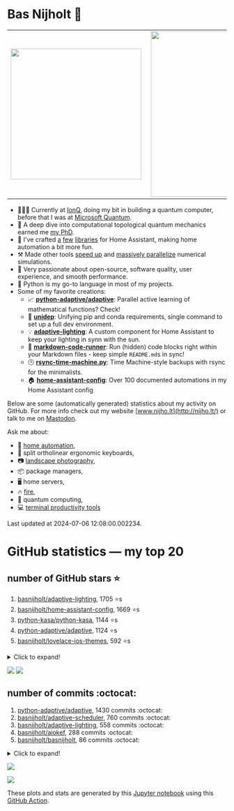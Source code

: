# Bas Nijholt 👋

<center>
  <table>
    <tr>
        <td><img width="300px" align="left" src="https://github-readme-stats.vercel.app/api/top-langs/?username=basnijholt&hide=TeX,Jupyter%20Notebook&layout=compact&theme=radical" /></td>
        <td><img align='right' src="https://github-readme-stats.vercel.app/api?username=basnijholt&show_icons=true&theme=radical" width="380"></td>
    </tr>
  </table>
</center>

- 👷🏻‍♂️ Currently at [IonQ](https://ionq.com/), doing my bit in building a quantum computer, before that I was at [Microsoft Quantum](https://quantum.microsoft.com/).
- 🌟 A deep dive into computational topological quantum mechanics earned me [my PhD](https://github.com/basnijholt/thesis).
- 🎨 I've crafted [a](https://github.com/basnijholt/adaptive-lighting) [few](https://github.com/basnijholt/aiokef) [libraries](https://github.com/basnijholt/miflora) for Home Assistant, making home automation a bit more fun.
- ⚒️ Made other tools [speed up](https://github.com/python-adaptive/adaptive) and [massively parallelize](https://github.com/basnijholt/adaptive-scheduler) numerical simulations.
- 🏅 Very passionate about open-source, software quality, user experience, and smooth performance.
- 🐍 Python is my go-to language in most of my projects.
- Some of my favorite creations:
  - 📈 **[python-adaptive/adaptive](https://github.com/python-adaptive/adaptive/)**: Parallel active learning of mathematical functions? Check!
  - 🧬 **[unidep](https://github.com/basnijholt/unidep/)**: Unifying pip and conda requirements, single command to set up a full dev environment.
  - 💡 **[adaptive-lighting](https://github.com/basnijholt/adaptive-lighting/)**: A custom component for Home Assistant to keep your lighting in synn with the sun.
  - 📝 **[markdown-code-runner](https://github.com/basnijholt/markdown-code-runner/)**: Run (hidden) code blocks right within your Markdown files - keep simple `README.md`s in sync!
  - 🕒 **[rsync-time-machine.py](https://github.com/basnijholt/rsync-time-machine.py/)**: Time Machine-style backups with rsync for the minimalists.
  - 🏠 **[home-assistant-config](https://github.com/basnijholt/home-assistant-config/)**: Over 100 documented automations in my Home Assistant config

Below are some (automatically generated) statistics about my activity on GitHub.
For more info check out my website [www.nijho.lt](http://nijho.lt/) or talk to me on <a rel="me" href="https://fosstodon.org/@basnijholt">Mastodon</a>.

Ask me about:

- 🏡 [home automation](https://github.com/basnijholt/home-assistant-config/),
- 🎹 split ortholinear ergonomic keyboards,
- 📷 [landscape photography](https://www.instagram.com/bnijholt),
- 📦 package managers,
- 🖥️ home servers,
- 🔥 [fire](https://wenfire.nijho.lt/),
- 🧠 quantum computing,
- 💻 [terminal productivity tools](https://www.nijho.lt/post/terminal-ninja/)

Last updated at 2024-07-06 12:08:00.002234.

# GitHub statistics — my top 20

## number of GitHub stars ⭐️

1. [basnijholt/adaptive-lighting](https://github.com/basnijholt/adaptive-lighting/), 1705 ⭐️s
2. [basnijholt/home-assistant-config](https://github.com/basnijholt/home-assistant-config/), 1669 ⭐️s
3. [python-kasa/python-kasa](https://github.com/python-kasa/python-kasa/), 1144 ⭐️s
4. [python-adaptive/adaptive](https://github.com/python-adaptive/adaptive/), 1124 ⭐️s
5. [basnijholt/lovelace-ios-themes](https://github.com/basnijholt/lovelace-ios-themes/), 592 ⭐️s
<details><summary>Click to expand!</summary>

6. [basnijholt/lovelace-ios-dark-mode-theme](https://github.com/basnijholt/lovelace-ios-dark-mode-theme/), 448 ⭐️s
7. [basnijholt/rsync-time-machine.py](https://github.com/basnijholt/rsync-time-machine.py/), 370 ⭐️s
8. [basnijholt/miflora](https://github.com/basnijholt/miflora/), 362 ⭐️s
9. [topocm/topocm_content](https://github.com/topocm/topocm_content/), 271 ⭐️s
10. [basnijholt/unidep](https://github.com/basnijholt/unidep/), 215 ⭐️s
11. [basnijholt/home-assistant-streamdeck-yaml](https://github.com/basnijholt/home-assistant-streamdeck-yaml/), 213 ⭐️s
12. [basnijholt/home-assistant-macbook-touch-bar](https://github.com/basnijholt/home-assistant-macbook-touch-bar/), 93 ⭐️s
13. [kwant-project/kwant](https://github.com/kwant-project/kwant/), 86 ⭐️s
14. [basnijholt/markdown-code-runner](https://github.com/basnijholt/markdown-code-runner/), 83 ⭐️s
15. [basnijholt/home-assistant-streamdeck-yaml-addon](https://github.com/basnijholt/home-assistant-streamdeck-yaml-addon/), 67 ⭐️s
16. [basnijholt/aiokef](https://github.com/basnijholt/aiokef/), 38 ⭐️s
17. [basnijholt/thesis-cover](https://github.com/basnijholt/thesis-cover/), 34 ⭐️s
18. [basnijholt/adaptive-scheduler](https://github.com/basnijholt/adaptive-scheduler/), 26 ⭐️s
19. [basnijholt/instacron](https://github.com/basnijholt/instacron/), 20 ⭐️s
20. [kwant-project/kwant-tutorial-2016](https://github.com/kwant-project/kwant-tutorial-2016/), 19 ⭐️s

</details>

![](https://github.com/basnijholt/basnijholt/raw/main/stars_over_time.png)
![](https://github.com/basnijholt/basnijholt/raw/main/stars_over_time_per_repo.png)

## number of commits :octocat:

1. [python-adaptive/adaptive](https://github.com/python-adaptive/adaptive/), 1430 commits :octocat:
2. [basnijholt/adaptive-scheduler](https://github.com/basnijholt/adaptive-scheduler/), 760 commits :octocat:
3. [basnijholt/adaptive-lighting](https://github.com/basnijholt/adaptive-lighting/), 558 commits :octocat:
4. [basnijholt/aiokef](https://github.com/basnijholt/aiokef/), 288 commits :octocat:
5. [basnijholt/basnijholt](https://github.com/basnijholt/basnijholt/), 86 commits :octocat:
<details><summary>Click to expand!</summary>

6. [basnijholt/addon-otmonitor](https://github.com/basnijholt/addon-otmonitor/), 59 commits :octocat:
7. [AppDaemon/appdaemon](https://github.com/AppDaemon/appdaemon/), 52 commits :octocat:
8. [basnijholt/codestructure](https://github.com/basnijholt/codestructure/), 52 commits :octocat:
9. [conda-forge/adaptive-scheduler-feedstock](https://github.com/conda-forge/adaptive-scheduler-feedstock/), 48 commits :octocat:
10. [basnijholt/conda-recipes](https://github.com/basnijholt/conda-recipes/), 48 commits :octocat:
11. [basnijholt/cluster-logger](https://github.com/basnijholt/cluster-logger/), 45 commits :octocat:
12. [conda-forge/adaptive-feedstock](https://github.com/conda-forge/adaptive-feedstock/), 40 commits :octocat:
13. [basnijholt/fileup](https://github.com/basnijholt/fileup/), 35 commits :octocat:
14. [basnijholt/adaptive-tools](https://github.com/basnijholt/adaptive-tools/), 34 commits :octocat:
15. [basnijholt/day-one-story-sender](https://github.com/basnijholt/day-one-story-sender/), 25 commits :octocat:
16. [basnijholt/calendar-of-life](https://github.com/basnijholt/calendar-of-life/), 20 commits :octocat:
17. [basnijholt/clip-files](https://github.com/basnijholt/clip-files/), 18 commits :octocat:
18. [basnijholt/arxiv-feed-mailer](https://github.com/basnijholt/arxiv-feed-mailer/), 15 commits :octocat:
19. [basnijholt/backups](https://github.com/basnijholt/backups/), 15 commits :octocat:
20. [basnijholt/adaptive-talk](https://github.com/basnijholt/adaptive-talk/), 10 commits :octocat:

</details>

![](https://github.com/basnijholt/basnijholt/raw/main/commits_per_hour.png)

![](https://github.com/basnijholt/basnijholt/raw/main/commits_per_weekday.png)


These plots and stats are generated by this [Jupyter notebook](./update-readme.ipynb) using this [GitHub Action](.github/workflows/run-notebook.yml).